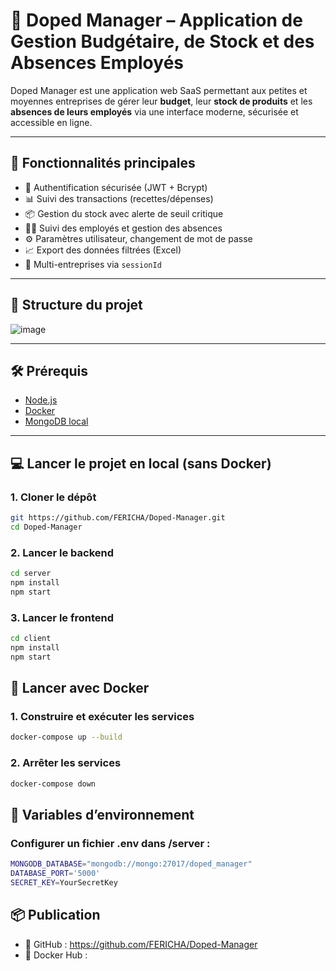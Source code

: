 # 🧾 Doped Manager – Application de Gestion Budgétaire, de Stock et des Absences Employés

Doped Manager est une application web SaaS permettant aux petites et moyennes entreprises de gérer leur **budget**, leur **stock de produits** et les **absences de leurs employés** via une interface moderne, sécurisée et accessible en ligne.

---

## 🚀 Fonctionnalités principales

- 🔐 Authentification sécurisée (JWT + Bcrypt)
- 📊 Suivi des transactions (recettes/dépenses)
- 📦 Gestion du stock avec alerte de seuil critique
- 🧑‍💼 Suivi des employés et gestion des absences
- ⚙️ Paramètres utilisateur, changement de mot de passe
- 📈 Export des données filtrées (Excel)
- 🔄 Multi-entreprises via `sessionId`

---

## 📁 Structure du projet

![image](https://github.com/user-attachments/assets/2b8a8711-e76c-4565-b26d-c7e3d8a26026)


---

## 🛠️ Prérequis

- [Node.js](https://nodejs.org/)
- [Docker](https://www.docker.com/)
- [MongoDB local](https://www.mongodb.com/)

---

## 💻 Lancer le projet en local (sans Docker)

### 1. Cloner le dépôt

```bash
git https://github.com/FERICHA/Doped-Manager.git
cd Doped-Manager
```

### 2. Lancer le backend

```bash
cd server
npm install
npm start
```

### 3. Lancer le frontend

```bash
cd client
npm install
npm start
```

## 🐳 Lancer avec Docker
### 1. Construire et exécuter les services

```bash
docker-compose up --build
```

### 2. Arrêter les services

```bash
docker-compose down
```

## 📝 Variables d’environnement
### Configurer un fichier .env dans /server :

```bash
MONGODB_DATABASE="mongodb://mongo:27017/doped_manager"
DATABASE_PORT='5000'
SECRET_KEY=YourSecretKey
```

## 📦 Publication

- 🔗 GitHub : 
https://github.com/FERICHA/Doped-Manager
- 🐳 Docker Hub :
